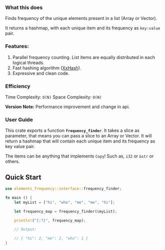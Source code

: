 ### What this does
Finds frequency of the unique elements present in a list (Array or Vector).

It returns a hashmap, with each unique item and its frequency as `key:value` pair.

### Features:
1. Parallel frequency counting. List items are equally distributed in each logical threads.
2. Fast hashing algorithm ([XxHash](https://https://github.com/shepmaster/twox-hash)).
3. Expressive and clean code.

### Efficiency
Time Complexity: `O(N)`
Space Complexity: `O(N)`

**Version Note:**  Performance improvement and change in api.

### User Guide

This crate exports a function **`frequency_finder`**. It takes a slice as parameter, that means you can pass a slice to an Array or Vector. It will return a hashmap that will contain each unique item and its frequency as key value pair.

The items can be anything that implements `Copy`! Such as, `i32` or `&str` or others.
## Quick Start
```rust
use elements_frequency::interface::frequency_finder;

fn main () {
    let myList = ["hi", "who", "me", "me", "hi"];

    let frequency_map = frequency_finder(&myList);

    println!("{:?}", frequency_map);

    // Output:

    // { "hi": 2, "me": 2, "who": 1 }
}
```